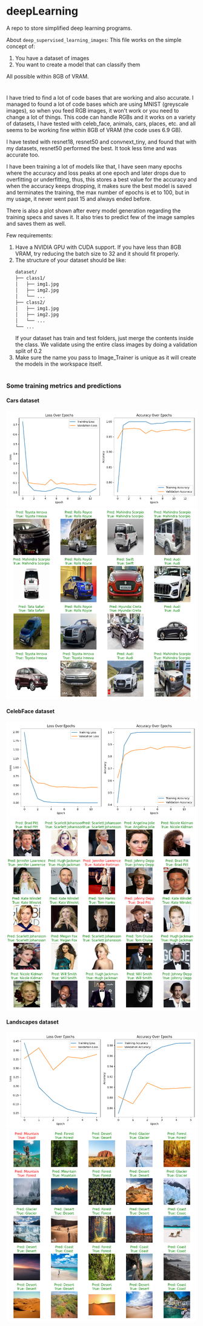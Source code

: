 # deepLearning
A repo to store simplified deep learning programs.

About `deep_supervised_learning_images`:
This file works on the simple concept of:
1) You have a dataset of images
2) You want to create a model that can classify them

All possible within 8GB of VRAM.
#
I have tried to find a lot of code bases that are working and also accurate. I managed to found a lot of code bases which are using MNIST (greyscale images), so when you feed RGB images, it won't work or you need to change a lot of things. This code can handle RGBs and it works on a variety of datasets, I have tested with celeb_face, animals, cars, places, etc. and all seems to be working fine within 8GB of VRAM (the code uses 6.9 GB).

I have tested with resnet18, resnet50 and convnext_tiny, and found that with my datasets, resnet50 performed the best. It took less time and was accurate too.

I have been training a lot of models like that, I have seen many epochs where the accuracy and loss peaks at one epoch and later drops due to overfitting or underfitting, thus, this stores a best value for the accuracy and when the accuracy keeps dropping, it makes sure the best model is saved and terminates the training, the max number of epochs is et to 100, but in my usage, it never went past 15 and always ended before.

There is also a plot shown after every model generation regarding the training specs and saves it. It also tries to predict few of the image samples and saves them as well.

Few requirements:
1) Have a NVIDIA GPU with CUDA support. If you have less than 8GB VRAM, try reducing the batch size to 32 and it should fit properly.
2) The structure of your dataset should be like:
    ```
    dataset/
    ├── class1/
    │   ├── img1.jpg
    │   ├── img2.jpg
    │   └── ...
    ├── class2/
    │   ├── img1.jpg
    │   ├── img2.jpg
    │   └── ...
    └── ...
    ```
    If your dataset has train and test folders, just merge the contents inside the class. We validate using the entire class images by doing a validation split of 0.2
3) Make sure the name you pass to Image_Trainer is unique as it will create the models in the workspace itself.

#
### Some training metrics and predictions
#### Cars dataset
![Cars Training Metrics](training_details/cars_training_metrics.png)
![Cars Prediction](training_details/cars_predictions.png)

#### CelebFace dataset
![CelebFace Training Metrics](training_details/celebFace_training_metrics.png)
![CelebFace Prediction](training_details/celebFace_predictions.png)

#### Landscapes dataset
![Landscapes Training Metrics](training_details/landscapes_training_metrics.png)
![Landscapes Prediction](training_details/landscapes_predictions.png)

